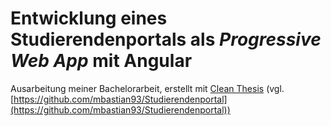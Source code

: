 # Entwicklung eines Studierendenportals als _Progressive Web App_ mit Angular

Ausarbeitung meiner Bachelorarbeit, erstellt mit [Clean Thesis](http://cleanthesis.der-ric.de/)
(vgl. [https://github.com/mbastian93/Studierendenportal](https://github.com/mbastian93/Studierendenportal))
